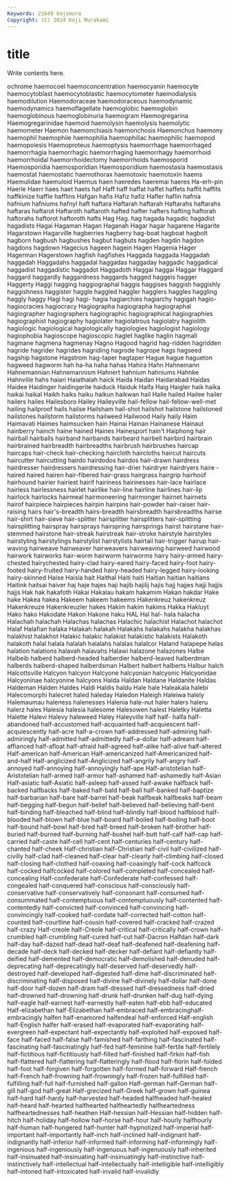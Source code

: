 ```yaml
---
Keywords: 21649 kojimura
Copyright: (C) 2024 Koji Murakami
---
```


# title

Write contents here.



ochrome haemocoel haemoconcentration haemocyanin haemocyte haemocytoblast haemocytoblastic haemocytometer haemodialysis haemodilution
Haemodoraceae haemodoraceous haemodynamic haemodynamics haemoflagellate haemoglobic haemoglobin haemoglobinous haemoglobinuria haemogram
Haemogregarina Haemogregarinidae haemoid haemolysin haemolysis haemolytic haemometer Haemon haemonchiasis haemonchosis
Haemonchus haemony haemophil haemophile haemophilia haemophiliac haemophilic haemopod haemopoiesis Haemoproteus
haemoptysis haemorrhage haemorrhaged haemorrhagia haemorrhagic haemorrhaging haemorrhagy haemorrhoid haemorrhoidal haemorrhoidectomy
haemorrhoids haemosporid Haemosporidia haemosporidian Haemosporidium haemostasia haemostasis haemostat haemostatic haemothorax
haemotoxic haemotoxin haems Haemulidae haemuloid Haemus haen haeredes haeremai haeres
Ha-erh-pin Haerle Haerr haes haet haets haf Haff haff haffat
haffet haffets haffit haffits haffkinize haffle hafflins Hafgan hafis Hafiz
hafiz Hafler haflin hafnia hafnium hafniums hafnyl haft haftara Haftarah
haftarah Haftarahs haftarahs haftaras haftarot Haftaroth haftaroth hafted hafter hafters
hafting haftorah haftorahs haftorot haftoroth hafts Hag Hag. hag hagada
hagadic hagadist hagadists Hagai Hagaman Hagan Haganah Hagar hagar hagarene
Hagarite Hagarstown Hagarville hagberries hagberry hag-boat hagboat hagbolt hagborn hagbush
hagbushes hagbut hagbuts hagden hagdin hagdon hagdons hagdown Hagecius hageen
hagein Hagen Hagenia Hager Hagerman Hagerstown hagfish hagfishes Haggada haggada
Haggadah haggadah Haggadahs haggadal haggadas haggaday haggadic haggadical haggadist haggadistic
haggadot Haggadoth Haggai haggai Haggar Haggard haggard haggardly haggardness haggards
hagged haggeis hagger Haggerty Haggi hagging haggiographal haggis haggises haggish
haggishly haggishness haggister haggle haggled haggler hagglers haggles haggling haggly
haggy Hagi hagi hagi- hagia hagiarchies hagiarchy hagigah hagio- hagiocracies
hagiocracy Hagiographa hagiographa hagiographal hagiographer hagiographers hagiographic hagiographical hagiographies hagiographist
hagiography hagiolater hagiolatrous hagiolatry hagiolith hagiologic hagiological hagiologically hagiologies hagiologist
hagiology hagiophobia hagioscope hagioscopic haglet haglike haglin hagmall hagmane hagmena
hagmenay Hagno Hagood hagrid hag-ridden hagridden hagride hagrider hagrides hagriding
hagrode hagrope hags hagseed hagship hagstone Hagstrom hag-taper hagtaper Hague
hague hagueton hagweed hagworm hah ha-ha haha hahas Hahira Hahn
Hahnemann Hahnemannian Hahnemannism Hahnert hahnium hahniums Hahnke Hahnville hahs haiari
Haiathalah haick Haida Haidan Haidarabad Haidas Haidee Haidinger haidingerite haiduck
Haiduk Haifa Haig Haigler haik haika haikai haikal Haikh haiks
haiku haikun haikwan hail Haile hailed Hailee hailer hailers hailes
Hailesboro Hailey Haileyville hail-fellow hail-fellow-well-met hailing hailproof hails hailse Hailsham
hail-shot hailshot hailstone hailstoned hailstones hailstorm hailstorms hailweed Hailwood Haily
haily Haim Haimavati Haimes haimsucken hain Hainai Hainan Hainanese Hainaut
hainberry hainch haine hained Haines Hainesport hain't Haiphong hair hairball
hairballs hairband hairbands hairbeard hairbell hairbird hairbrain hairbrained hairbreadth hairbreadths
hairbrush hairbrushes haircap haircaps hair-check hair-checking haircloth haircloths haircut haircuts
haircutter haircutting hairdo hairdodos hairdos hair-drawn hairdress hairdresser hairdressers hairdressing
hair-drier hairdryer hairdryers haire -haired haired hairen hair-fibered hair-grass hairgrass
hairgrip hairhoof hairhound hairier hairiest hairif hairiness hairinesses hair-lace hairlace
hairless hairlessness hairlet hairlike hair-line hairline hairlines hair-lip hairlock hairlocks
hairmeal hairmoneering hairmonger hairnet hairnets hairof hairpiece hairpieces hairpin hairpins
hair-powder hair-raiser hair-raising hairs hair's-breadth hairs-breadth hairsbreadth hairsbreadths hairse hair-shirt
hair-sieve hair-splitter hairsplitter hairsplitters hair-splitting hairsplitting hairspray hairsprays hairspring hairsprings
hairst hairstane hair-stemmed hairstone hair-streak hairstreak hair-stroke hairstyle hairstyles hairstyling
hairstylings hairstylist hairstylists hairtail hair-trigger hairup hair-waving hairweave hairweaver hairweavers
hairweaving hairweed hairwood hairwork hairworks hair-worm hairworm hairworms hairy hairy-armed
hairy-chested hairychested hairy-clad hairy-eared hairy-faced hairy-foot hairy-footed hairy-fruited hairy-handed hairy-headed
hairy-legged hairy-looking hairy-skinned Haise Haisla hait Haithal Haiti haiti Haitian
haitian haitians Haitink haitsai haiver haj haje hajes haji hajib
hajilij hajis hajj hajjes hajji hajjis hajjs Hak hak hakafoth
Hakai Hakalau hakam hakamim Hakan hakdar Hake hake Hakea hakea
Hakeem hakeem hakeems Hakenkreuz hakenkreuz Hakenkreuze Hakenkreuzler hakes Hakim hakim
hakims Hakka Hakluyt Hako hako Hakodate Hakon Hakone haku HAL
Hal hal- hala halacha Halachah halachah Halachas halachas Halachic halachist
Halachot halachot Halaf Halafian halaka Halakah halakah Halakahs halakahs halakha
halakhas halakhist halakhot Halakic halakic halakist halakistic halakists Halakoth halakoth
halal halala halalah halalahs halalas halalcor Haland halapepe halas halation
halations halavah halavahs Halawi halazone halazones Halbe Halbeib halberd halberd-headed
halberdier halberd-leaved halberdman halberds halberd-shaped halberdsman Halbert halbert halberts Halbur
halch Halcottsville Halcyon halcyon Halcyone halcyonian halcyonic Halcyonidae Halcyoninae halcyonine
halcyons Halda Haldan Haldane Haldanite Haldas Haldeman Halden Haldes Haldi
Haldis haldu Hale hale Haleakala halebi Halecomorphi halecret haled haleday
Haledon Haleigh Haleiwa halely Halemaumau haleness halenesses Halenia hale-nut haler
halers haleru halerz hales Halesia halesia halesome Halesowen halest Haletky
Haletta Halette Halevi Halevy haleweed Haley Haleyville half half- halfa
half-abandoned half-accustomed half-acquainted half-acquiescent half-acquiescently half-acre half-a-crown half-addressed half-admiring half-admiringly
half-admitted half-admittedly half-a-dollar half-adream half-affianced half-afloat half-afraid half-agreed half-alike half-alive
half-altered Half-american half-American Half-americanized half-Americanized half-and-half Half-anglicized half-Anglicized half-angrily half-angry
half-annoyed half-annoying half-annoyingly half-ape Half-aristotelian half-Aristotelian half-armed half-armor half-ashamed half-ashamedly
half-Asian Half-asiatic half-Asiatic half-asleep half-assed half-awake halfback half-backed halfbacks half-baked
half-bald half-ball half-banked half-baptize half-barbarian half-bare half-barrel half-beak halfbeak halfbeaks
half-beam half-begging half-begun half-belief half-believed half-believing half-bent half-binding half-bleached half-blind
half-blindly half-blood halfblood half-blooded half-blown half-blue half-board half-boiled half-boiling half-boot
half-bound half-bowl half-bred half-breed half-broken half-brother half-buried half-burned half-burning half-bushel
half-butt half-calf half-cap half-carried half-caste half-cell half-cent half-centuries half-century half-chanted
half-cheek Half-christian half-Christian half-civil half-civilized half-civilly half-clad half-cleaned half-clear half-clearly
half-climbing half-closed half-closing half-clothed half-coaxing half-coaxingly half-cock halfcock half-cocked halfcocked
half-colored half-completed half-concealed half-concealing Half-confederate half-Confederate half-confessed half-congealed half-conquered half-conscious
half-consciously half-conservative half-conservatively half-consonant half-consumed half-consummated half-contemptuous half-contemptuously half-contented half-contentedly
half-convicted half-convinced half-convincing half-convincingly half-cooked half-cordate half-corrected half-cotton half-counted half-courtline
half-cousin half-covered half-cracked half-crazed half-crazy Half-creole half-Creole half-critical half-critically half-crown
half-crumbled half-crumbling half-cured half-cut half-Dacron Halfdan half-dark half-day half-dazed half-dead
half-deaf half-deafened half-deafening half-decade half-deck half-decked half-decker half-defiant half-defiantly half-deified
half-demented half-democratic half-demolished half-denuded half-deprecating half-deprecatingly half-deserved half-deservedly half-destroyed half-developed
half-digested half-dime half-discriminated half-discriminating half-disposed half-divine half-divinely half-dollar half-done half-door
half-dozen half-dram half-dressed half-dressedness half-dried half-drowned half-drowning half-drunk half-drunken half-dug
half-dying half-eagle half-earnest half-earnestly half-eaten half-ebb half-educated Half-elizabethan half-Elizabethan half-embraced
half-embracinghalf-embracingly halfen half-enamored halfendeal half-enforced Half-english half-English halfer half-erased half-evaporated
half-evaporating half-evergreen half-expectant half-expectantly half-exploited half-exposed half-face half-faced half-false half-famished
half-farthing half-fascinated half-fascinating half-fascinatingly half-fed half-feminine half-fertile half-fertilely half-fictitious half-fictitiously
half-filled half-finished half-firkin half-fish half-flattered half-flattering half-flatteringly half-flood half-florin half-folded
half-foot half-forgiven half-forgotten half-formed half-forward Half-french half-French half-frowning half-frowningly half-frozen
half-fulfilled half-fulfilling half-full half-furnished half-gallon Half-german half-German half-gill half-god half-great
Half-grecized half-Greek half-grown half-guinea half-hard half-hardy half-harvested half-headed halfheaded half-healed
half-heard half-hearted halfhearted halfheartedly halfheartedness halfheartednesses half-heathen Half-hessian half-Hessian half-hidden
half-hitch half-holiday half-hollow half-horse half-hour half-hourly halfhourly half-human half-hungered half-hunter
half-hypnotized half-imperial half-important half-importantly half-inch half-inclined half-indignant half-indignantly half-inferior half-informed
half-informing half-informingly half-ingenious half-ingeniously half-ingenuous half-ingenuously half-inherited half-insinuated half-insinuating half-insinuatingly
half-instinctive half-instinctively half-intellectual half-intellectually half-intelligible half-intelligibly half-intoned half-intoxicated half-invalid half-invalidly
